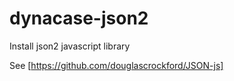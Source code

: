 dynacase-json2
==============

Install json2 javascript library 


See [https://github.com/douglascrockford/JSON-js]

